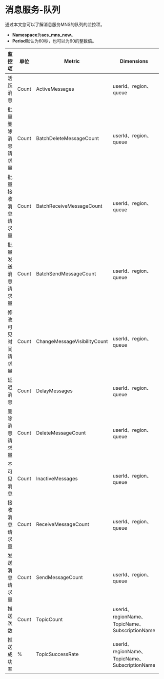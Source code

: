 # 消息服务-队列

通过本文您可以了解消息服务MNS的队列的监控项。

-   **Namespace**为**acs\_mns\_new**。
-   **Period**默认为60秒，也可以为60的整数倍。

|监控项|单位|Metric|Dimensions|Statistics|
|---|--|------|----------|----------|
|活跃消息|Count|ActiveMessages|userId、region、queue|Maximum、minimum、Average|
|批量删除消息请求量|Count|BatchDeleteMessageCount|userId、region、queue|Maximum、minimum、Average|
|批量接收消息请求量|Count|BatchReceiveMessageCount|userId、region、queue|Maximum、minimum、Average|
|批量发送消息请求量|Count|BatchSendMessageCount|userId、region、queue|Maximum、minimum、Average|
|修改可见时间请求量|Count|ChangeMessageVisibilityCount|userId、region、queue|Maximum、minimum、Average|
|延迟消息|Count|DelayMessages|userId、region、queue|Maximum、minimum、Average|
|删除消息请求量|Count|DeleteMessageCount|userId、region、queue|Maximum、minimum、Average|
|不可见消息|Count|InactiveMessages|userId、region、queue|Maximum、minimum、Average|
|接收消息请求量|Count|ReceiveMessageCount|userId、region、queue|Maximum、minimum、Average|
|发送消息请求量|Count|SendMessageCount|userId、region、queue|Maximum、minimum、Average|
|推送次数|Count|TopicCount|userId、regionName、TopicName、SubscriptionName|Value|
|推送成功率|%|TopicSuccessRate|userId、regionName、TopicName、SubscriptionName|Average|

